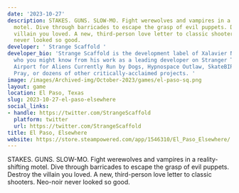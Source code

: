```yaml
---
date: '2023-10-27'
description: STAKES. GUNS. SLOW-MO. Fight werewolves and vampires in a reality-shifting
  motel. Dive through barricades to escape the grasp of evil puppets. Destroy the
  villain you loved. A new, third-person love letter to classic shooters. Neo-noir
  never looked so good.
developer: ' Strange Scaffold '
developer_bio: 'Strange Scaffold is the development label of Xalavier Nelson Jr.,
  who you might know from his work as a leading developer on Stranger Things VR, An
  Airport for Aliens Currently Run by Dogs, Hypnospace Outlaw, SkateBIRD, Can Androids
  Pray, or dozens of other critically-acclaimed projects. '
image: /images/Archived-img/October-2023/games/el-paso-sq.png
layout: game
location: El Paso, Texas
slug: 2023-10-27-el-paso-elsewhere
social_links:
- handle: https://twitter.com/StrangeScaffold
  platform: twitter
  url: https://twitter.com/StrangeScaffold
title: El Paso, Elsewhere
website: https://store.steampowered.com/app/1546310/El_Paso_Elsewhere/
---
```


STAKES. GUNS. SLOW-MO. Fight werewolves and vampires in a reality-shifting motel. Dive through barricades to escape the grasp of evil puppets. Destroy the villain you loved. A new, third-person love letter to classic shooters. Neo-noir never looked so good.